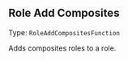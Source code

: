 

##  Role Add Composites 

Type: `RoleAddCompositesFunction`

Adds composites roles to a role.






